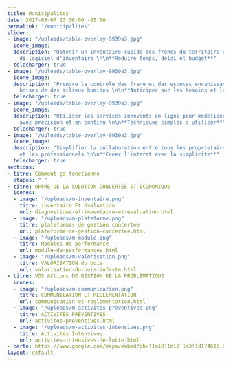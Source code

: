 ```yaml
---
title: Municipalites
date: 2017-03-07 23:06:00 -05:00
permalink: "/municipalites"
slider:
- image: "/uploads/table-overlay-9939a3.jpg"
  icone_image: 
  description: "Obtenir un inventaire rapide des frenes du territoire sans acquisition
    di logiciel d'inventaire \n\n**Reduire temps, delai et budget**"
  telecharger: true
- image: "/uploads/table-overlay-9939a3.jpg"
  icone_image: 
  description: "Prendre le controle des frene et des especes envahissantes dans les
    boises de des milieux humides \n\n**Anticiper sur les besoins et les solutions**"
  telecharger: true
- image: "/uploads/table-overlay-9939a3.jpg"
  icone_image: 
  description: "Utiliser les services innovants en ligne pour modeliser le depistage
    avec precision et en continu \n\n**Techniques simples a utiliser**"
  telecharger: true
- image: "/uploads/table-overlay-9939a3.jpg"
  icone_image: 
  description: "Simplifier la collaboration entre tous les proprietaires de la municipalite
    et les professionnels \n\n**Creer l'interet avec la simplicite**"
  telecharger: true
sections:
- titre: Comment ça fonctionne
  etapes: " "
- titre: OFFRE DE LA SOLUTION CONCERTÉE ET ÉCONOMIQUE
  icones:
  - image: "/uploads/m-inventaire.png"
    titre: inventaire Et évaluation
    url: diagnostique-et-inventaire-et-evaluation.html
  - image: "/uploads/m-plateforme.png"
    titre: plateformes de gestion concertée
    url: plateforme-de-gestion-concertee.html
  - image: "/uploads/m-module.png"
    titre: Modules de performance
    url: module-de-performances.html
  - image: "/uploads/m-valorisation.png"
    titre: VALORISATION du bois
    url: valorisation-du-bois-infeste.html
- titre: VOS ACtions DE GESTION DE LA PROBLÈMATIQUE
  icones:
  - image: "/uploads/m-communication.png"
    titre: COMMUNICATION ET RÈGLEMENTATION
    url: communication-et-reglementation.html
  - image: "/uploads/m-activites-preventives.png"
    titre: ACTIVITÉS PRÉVENTIVES
    url: activites-preventives.html
  - image: "/uploads/m-activites-intensives.png"
    titre: Activites Intensives
    url: activites-intensives-de-lutte.html
- carte: https://www.google.com/maps/embed?pb=!1m18!1m12!1m3!1d174615.0545655111!2d-71.48615471253846!3d46.85628295842766!2m3!1f0!2f0!3f0!3m2!1i1024!2i768!4f13.1!3m3!1m2!1s0x4cb8968a05db8893%3A0x8fc52d63f0e83a03!2sQu%C3%A9bec+City%2C+QC!5e0!3m2!1sen!2sca!4v1492800935351
layout: default
---
```


